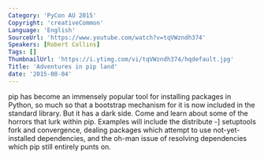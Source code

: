 ```yaml
---
Category: 'PyCon AU 2015'
Copyright: 'creativeCommon'
Language: 'English'
SourceUrl: 'https://www.youtube.com/watch?v=tqVWzndh374'
Speakers: [Robert Collins]
Tags: []
ThumbnailUrl: 'https://i.ytimg.com/vi/tqVWzndh374/hqdefault.jpg'
Title: 'Adventures in pip land'
date: '2015-08-04'
---
```

pip has become an immensely popular tool for installing packages in Python, so much so that a bootstrap mechanism for it is now included in the standard library. But it has a dark side. Come and learn about some of the horrors that lurk within pip. Examples will include the distribute -] setuptools fork and convergence, dealing packages which attempt to use not-yet-installed dependencies, and the oh-man issue of resolving dependencies which pip still entirely punts on.
